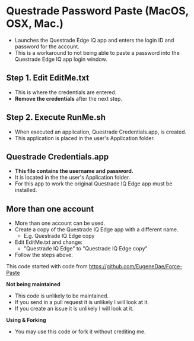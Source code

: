 # Questrade Password Paste (MacOS, OSX, Mac.)
* Launches the Questrade Edge IQ app and enters the login ID and password for the account.
* This is a workaround to not being able to paste a password into the Questrade Edge IQ app login window.

## Step 1. Edit EditMe.txt
* This is where the credentials are entered.
* **Remove the credentials** after the next step.

## Step 2. Execute RunMe.sh
* When executed an application, Questrade Credentials.app, is created.
* This application is placed in the user's Application folder.

## Questrade Credentials.app
* **This file contains the username and password.**
* It is located in the the user's Application folder.
* For this app to work the original Questrade IQ Edge app must be installed.

## More than one account
* More than one account can be used.
* Create a copy of the Questrade IQ Edge app with a different name.
  * E.g. Questrade IQ Edge copy
* Edit EditMe.txt and change:
  * "Questrade IQ Edge" to "Questrade IQ Edge copy"
* Follow the steps above.

This code started with code from https://github.com/EugeneDae/Force-Paste

**Not being maintained**
* This code is unlikely to be maintained.
* If you send in a pull request it is unlikely I will look at it.
* If you create an issue it is unlikely I will look at it.

**Using & Forking**
* You may use this code or fork it without crediting me.

